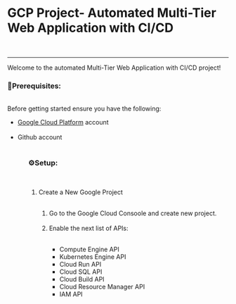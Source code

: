  <h1>GCP Project- Automated Multi-Tier Web Application with CI/CD</h1><br><hr>
 Welcome to the automated Multi-Tier Web Application with CI/CD project!

 <h3>📝Prerequisites:</h3><br>
 Before getting started ensure you have the following:<br>
 <ul>
 <li><a href="Google Cloud Platform" link="https://console.cloud.google.com">Google Cloud Platform<a> account</li><br>
 <li>Github account</li><br></a><ul>

 <h3>⚙️Setup:</h3><br>
 <ol>
 <li>Create a New Google Project</li><br>
  <ol>
  <li>Go to the Google Cloud Consoole and create new project.</li><br>
  <li>Enable the next list of APIs:</li><br>
   <ul>
    <li>Compute Engine API</li>
    <li>Kubernetes Engine API</li>
    <li>Cloud Run API</li>
    <li>Cloud SQL API</li>
    <li>Cloud Build API</li>
    <li>Cloud Resource Manager API</li>
    <li>IAM API</li>
   </ul>
 </ol>

